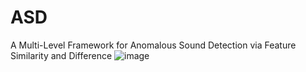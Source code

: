 # ASD
A Multi-Level Framework for Anomalous Sound Detection via Feature Similarity and Difference
![image](https://github.com/fanxiaoxiaoxin/ASD/main/overall.png)

